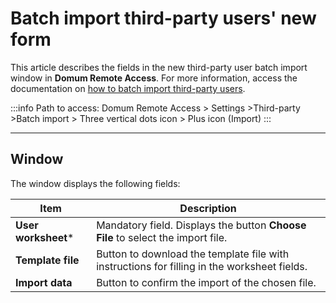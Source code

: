 # Batch import third-party users' new form

This article describes the fields in the new third-party user batch import window in **Domum Remote Access**. For more information, access the documentation on [how to batch import third-party users](/v3-32/docs/domum-batch-register-for-third-parties).

:::info
Path to access:
Domum Remote Access > Settings >Third-party >Batch import > Three vertical dots icon > Plus icon (Import)
:::

---
## Window
The window displays the following fields:

**Item**|**Description**
|---|---|
**User worksheet***|Mandatory field. Displays the button **Choose File** to select the import file.
**Template file**|Button to download the template file with instructions for filling in the worksheet fields.
**Import data**|Button to confirm the import of the chosen file.

